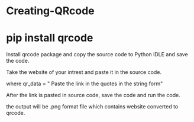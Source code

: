 # Creating-QRcode
# pip install qrcode

Install qrcode package and copy the source code to Python IDLE and save the code.

Take the website of your intrest and paste it in the source code. 

where qr_data = " Paste the link in the quotes in the string form"

After the link is pasted in source code, save the code and run the code.

the output will be .png format file which contains website converted to qrcode.
